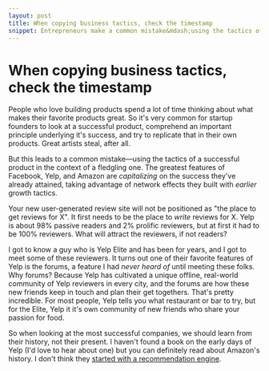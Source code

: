 ```yaml
---
layout: post
title: When copying business tactics, check the timestamp
snippet: Entrepreneurs make a common mistake&mdash;using the tactics of a successful product in the context of a fledgling one.  Here's why that doesn't work.
---
```


# When copying business tactics, check the timestamp

People who love building products spend a lot of time thinking about what makes their favorite products great.  So it's very common for startup founders to look at a successful product, comprehend an important principle underlying it's success, and try to replicate that in their own products.  Great artists steal, after all.

But this leads to a common mistake&mdash;using the tactics of a successful product in the context of a fledgling one.  The greatest features of Facebook, Yelp, and Amazon are *capitalizing* on the success they've already attained, taking advantage of network effects they built with *earlier* growth tactics.

Your new user-generated review site will not be positioned as "the place to get reviews for X".  It first needs to be the place to *write* reviews for X.  Yelp is about 98% passive readers and 2% prolific reviewers, but at first it had to be 100% reviewers.  What will attract the reviewers, if not readers?

I got to know a guy who is Yelp Elite and has been for years, and I got to meet some of these reviewers.  It turns out one of their favorite features of Yelp is the forums, a feature I had *never heard of* until meeting these folks.  Why forums?  Because Yelp has cultivated a unique offline, real-world community of Yelp reviewers in every city, and the forums are how these new friends keep in touch and plan their get togethers.  That's pretty incredible.  For most people, Yelp tells you what restaurant or bar to try, but for the Elite, Yelp it it's own community of new friends who share your passion for food.

So when looking at the most successful companies, we should learn from their history, not their present.  I haven't found a book on the early days of Yelp (I'd love to hear about one) but you can definitely read about Amazon's history.  I don't think they [started with a recommendation engine](http://datacommunitydc.org/blog/2013/05/recommendation-engines-why-you-shouldnt-build-one/ "Recommendation engines: why you shouldn't build one").